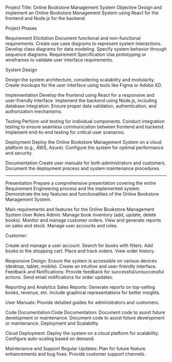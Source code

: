 Project Title: Online Bookstore Management System
Objective
Design and implement an Online Bookstore Management System using React for the frontend and Node.js for the backend.

Project Phases

Requirement Elicitation
Document functional and non-functional requirements.
Create use case diagrams to represent system interactions.
Develop class diagrams for data modeling.
Specify system behavior through sequence diagrams.
Requirement Specification
Use prototyping or wireframes to validate user interface requirements.

System Design

Design the system architecture, considering scalability and modularity.
Create mockups for the user interface using tools like Figma or Adobe XD.

Implementation
Develop the frontend using React for a responsive and user-friendly interface.
Implement the backend using Node.js, including database integration.
Ensure proper data validation, authentication, and authorization mechanisms.

Testing
Perform unit testing for individual components.
Conduct integration testing to ensure seamless communication between frontend and backend.
Implement end-to-end testing for critical user scenarios.

Deployment
Deploy the Online Bookstore Management System on a cloud platform (e.g., AWS, Azure).
Configure the system for optimal performance and security.

Documentation
Create user manuals for both administrators and customers.
Document the deployment process and system maintenance procedures.
___________________________________________________________________________________________________________________________________________________________

Presentation
Prepare a comprehensive presentation covering the entire Requirement Engineering process and the implemented system.
Demonstrate the key features and functionalities of the Online Bookstore Management System.

Main requirements and features for the Online Bookstore Management System
User Roles
Admin:
Manage book inventory (add, update, delete books).
Monitor and manage customer orders.
View and generate reports on sales and stock.
Manage user accounts and roles.



Customer:

Create and manage a user account.
Search for books with filters.
Add books to the shopping cart.
Place and track orders.
View order history.


Responsive Design:
Ensure the system is accessible on various devices (desktop, tablet, mobile).
Create an intuitive and user-friendly interface.
Feedback and Notifications:
Provide feedback for successful/unsuccessful actions.
Send email notifications for order updates.

Reporting and Analytics
Sales Reports:
Generate reports on top-selling books, revenue, etc.
Include graphical representations for better insights.


User Manuals:
Provide detailed guides for administrators and customers.

Code Documentation:Code Documentation:
Document code to assist future development or maintenance.
Document code to assist future development or maintenance.
Deployment and Scalability

Cloud Deployment:
Deploy the system on a cloud platform for scalability.
Configure auto-scaling based on demand.

Maintenance and Support
Regular Updates:
Plan for future feature enhancements and bug fixes.
Provide customer support channels.
